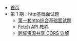 * [首页]()
* 第 1 期：http基础面试题
  * [第一套http综合基础面试题](/http/interview/baseInterview.md)
  * [Fetch API 教程](/http/interview/fetch.md)
  * [跨域资源共享 CORS 详解](/http/interview/cors.md)